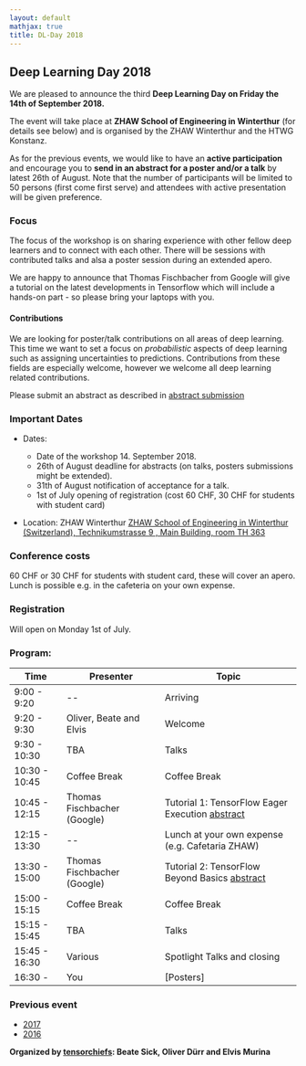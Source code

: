 ```yaml
---
layout: default
mathjax: true
title: DL-Day 2018
---
```


## Deep Learning Day 2018 

We are pleased to announce the third **Deep Learning Day on Friday the 14th of September 2018.** 

The event will take place at **ZHAW School of Engineering in Winterthur** (for details see below) and is organised by the ZHAW Winterthur and the HTWG Konstanz.

As for the previous events, we would like to have an **active participation** and encourage you to **send in an abstract for a poster and/or a talk** by latest 26th of August. Note that the number of participants will be limited to 50 persons (first come first serve) and attendees with active presentation will be given preference.  

### Focus

The focus of the workshop is on sharing experience with other fellow deep learners and to connect with each other. There will be sessions with contributed talks and alsa a poster session during an extended apero. 

We are happy to announce that Thomas Fischbacher from Google will give a tutorial on the latest developments in Tensorflow which will include a hands-on part - so please bring your laptops with you.


#### Contributions
We are looking for poster/talk contributions on all areas of deep learning. This time we want to set a focus on *probabilistic* aspects of deep learning such as assigning uncertainties to predictions. Contributions from these fields are especially welcome, however we welcome all deep learning related contributions.   

Please submit an abstract as described in [abstract submission](abstract)


### Important Dates
* Dates:  
  * Date of the workshop 14. September 2018.  
  * 26th of August deadline for abstracts (on talks, posters submissions might be extended).  
  * 31th of August notification of acceptance for a talk.  
  *  1st of July opening of registration (cost 60 CHF, 30 CHF for students with student card)  

* Location: ZHAW Winterthur [ZHAW School of Engineering in Winterthur (Switzerland), Technikumstrasse 9 , Main Building, room TH 363](https://www.google.com/maps/place/47%C2%B029'50.6%22N+8%C2%B043'45.6%22E/@47.497385,8.7282257,18z/data=!3m1!4b1!4m6!3m5!1s0x0:0x0!7e2!8m2!3d47.4973855!4d8.7293202?hl=en-US)


### Conference costs
60 CHF or 30 CHF for students with student card, these will cover an apero. Lunch is possible e.g. in the cafeteria on your own expense. 

### Registration
Will open on Monday 1st of July.

### Program: 

Time | Presenter | Topic 
-----|-----------|----------------------
9:00 - 9:20  | --        | Arriving
9:20 - 9:30  | Oliver, Beate and Elvis | Welcome 
9:30 - 10:30  | TBA | Talks
10:30 - 10:45 | Coffee Break | Coffee Break
10:45 - 12:15 | Thomas Fischbacher (Google) | Tutorial 1: TensorFlow Eager Execution [abstract](tutorial1)
12:15 - 13:30 | -- | Lunch at your own expense (e.g. Cafetaria ZHAW)
13:30 - 15:00 | Thomas Fischbacher (Google) | Tutorial 2: TensorFlow Beyond Basics [abstract](tutorial2)
15:00 - 15:15 | Coffee Break | Coffee Break
15:15 - 15:45  | TBA | Talks
15:45 - 16:30 | Various | Spotlight Talks and closing
16:30 -  | You | [Posters]

### Previous event
* [2017](https://tensorchiefs.github.io/dlday2017/)
* [2016](https://sites.google.com/site/sdsdlday2016/) 

**Organized by [tensorchiefs](https://github.com/tensorchiefs/): Beate Sick, Oliver Dürr and Elvis Murina**
